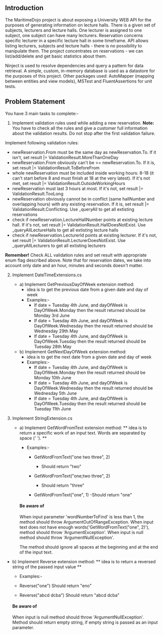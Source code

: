 ## Introduction
    
The MaritimeDojo project is about exposing a University WEB API for the purposes of generating information on lecture halls. There is a given set
of subjects, lecturers and lecture halls. One lecturer is assigned to one subject, one subject can have many lecturers. 
Reservation concerns specific lecturer in a specific lecture hall in some timeframe. API allows listing lecturers, 
subjects and lecture halls - there is no possibility to manipulate them. The project concentrates on reservations - 
we can list/add/delete and get basic statistics about them.
 
Ninject is used to resolve dependencies and query a pattern for data retrieval. A simple, custom, in-memory database is used 
as a datastore for the purposes of this project. Other packages used: AutoMapper (mapping between entities and
view models), MSTest and FluentAssertions for unit tests.

## Problem Statement
  
You have 3 main tasks to complete:- 

1) Implement validation rules used while adding a new reservation. 
**Note:** You have to check all the rules and give a customer full information about the validation results. Do not stop after the first validation failure.

Implement following validation rules:
 - newReservation.From must be the same day as newReservation.To. If it isn't, set result |= ValidationResult.MoreThanOneDay
 - newReservation.From obviously can't be >= newReservation.To. If it is, set result |= ValidationResult.ToBeforeFrom
 - whole newReservation must be included inside working hours: 8-18 (it can't start before 8 and must finish at 18 at the very latest). If it's not met, set result |= ValidationResult.OutsideWorkingHours
 - newReservation must last 3 hours at most. If it's not, set result |= ValidationResult.TooLong
 - newReservation obviously cannot be in conflict (same hallNumber and overlapping hours) with any existing reservation. If it is, set result |= ValidationResult.Conflicting. Use _queryAll to get all extisting reservations
 - check if newReservation.LectureHallNumber points at existing lecture hall. If it's not, set result |= ValidationResult.HallDoesNotExist. Use _queryAllLectureHalls to get all extisting lecture halls
 - check if newReservation.LecturerId points at existing lecturer. If it's not, set result |= ValidationResult.LecturerDoesNotExist. Use _queryAllLecturers to get all extisting lecturers

**Remember!** Check ALL validation rules and set result with appropriate enum flag described above.
Note that for reservation dates, we take into account only date and an hour, minutes and seconds doesn't matter.

2) Implement DateTimeExtensions.cs
   - a) Implement GetPreviousDayOfWeek extension method:
      - idea is to get the previous date from a given date and day of week
      - Examples:-
        - If date = Tuesday 4th June, and dayOfWeek is DayOfWeek.Monday then the result returned should be Monday 3rd June
        - If date = Tuesday 4th June, and dayOfWeek is DayOfWeek.Wednesday then the result returned should be Wednesday 29th May
        - If date = Tuesday 4th June, and dayOfWeek is DayOfWeek.Tuesday then the result returned should be Tuesday 28th May
   - b) Implement GetNextDayOfWeek extension method:
      - idea is to get the next date from a given date and day of week
      - Examples:-
        - If date = Tuesday 4th June, and dayOfWeek is DayOfWeek.Monday then the result returned should be Monday 10th June
        - If date = Tuesday 4th June, and dayOfWeek is DayOfWeek.Wednesday then the result returned should be Wednesday 5th June
        - If date = Tuesday 4th June, and dayOfWeek is DayOfWeek.Tuesday then the result returned should be Tuesday 11th June

3) Implement StringExtension.cs
   - a) Implement GetWordFromText extension method:
      ** idea is to return a specific work of an input text. Words are separated by space (' '). **
      - Examples:-
        - GetWordFromText("one two three", 2)
          - Should return "two"
      
        - GetWordFromText("one;two three", 2)
          - Should return "three"
      
        - GetWordFromText("one", 1)
          -Should return "one"
      
      #### Be aware of ####
      
      When input parameter 'wordNumberToFind' is less than 1, the method should throw ArgumentOutOfRangeException. 
      When input text does not have enough words('GetWordFromText("one", 2)'), method should throw 'ArgumentException'. 
      When input is null method should throw 'ArgumentNullException'.
      
      The method should ignore all spaces at the beginning and at the end of the input text.
  - b) Implement Reverse extension method:
     ** idea is to return a reversed string of the passed input value **
     - Examples:-
     - Reverse("one")
       Should return "eno"
     
     - Reverse("abcd dcba")
       Should return "abcd dcba"
     
     #### Be aware of ####
     
     When input is null method should throw 'ArgumentNullException'. 
     Method should return empty string, if empty string is passed as an input parameter. 

